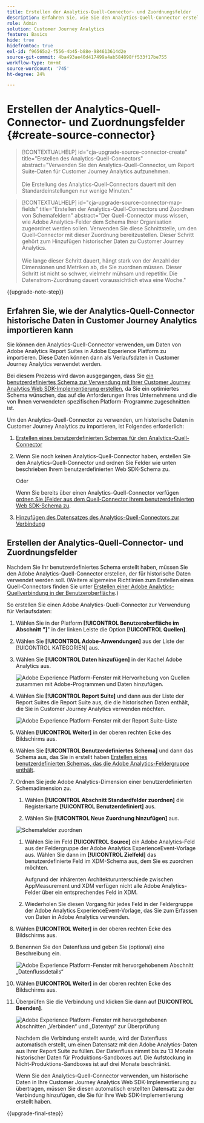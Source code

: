 ```yaml
---
title: Erstellen der Analytics-Quell-Connector- und Zuordnungsfelder
description: Erfahren Sie, wie Sie den Analytics-Quell-Connector erstellen und Felder zuordnen
role: Admin
solution: Customer Journey Analytics
feature: Basics
hide: true
hidefromtoc: true
exl-id: f96565a2-f556-4b45-b88e-984613614d2e
source-git-commit: 4ba493ae40d417499a4ab584898ff533f17be755
workflow-type: tm+mt
source-wordcount: '745'
ht-degree: 24%

---
```


# Erstellen der Analytics-Quell-Connector- und Zuordnungsfelder {#create-source-connector}

<!-- markdownlint-disable MD034 -->

>[!CONTEXTUALHELP]
>id="cja-upgrade-source-connector-create"
>title="Erstellen des Analytics-Quell-Connectors"
>abstract="Verwenden Sie den Analytics-Quell-Connector, um Report Suite-Daten für Customer Journey Analytics aufzunehmen.<br><br>Die Erstellung des Analytics-Quell-Connectors dauert mit den Standardeinstellungen nur wenige Minuten."

<!-- markdownlint-enable MD034 -->

<!-- markdownlint-disable MD034 -->

>[!CONTEXTUALHELP]
>id="cja-upgrade-source-connector-map-fields"
>title="Erstellen der Analytics-Quell-Connectors und Zuordnen von Schemafeldern"
>abstract="Der Quell-Connector muss wissen, wie Adobe Analytics-Felder dem Schema Ihrer Organisation zugeordnet werden sollen. Verwenden Sie diese Schnittstelle, um den Quell-Connector mit dieser Zuordnung bereitzustellen. Dieser Schritt gehört zum Hinzufügen historischer Daten zu Customer Journey Analytics.<br><br>Wie lange dieser Schritt dauert, hängt stark von der Anzahl der Dimensionen und Metriken ab, die Sie zuordnen müssen. Dieser Schritt ist nicht so schwer, vielmehr mühsam und repetitiv. Die Datenstrom-Zuordnung dauert voraussichtlich etwa eine Woche."

<!-- markdownlint-enable MD034 -->

{{upgrade-note-step}}

## Erfahren Sie, wie der Analytics-Quell-Connector historische Daten in Customer Journey Analytics importieren kann

Sie können den Analytics-Quell-Connector verwenden, um Daten von Adobe Analytics Report Suites in Adobe Experience Platform zu importieren. Diese Daten können dann als Verlaufsdaten in Customer Journey Analytics verwendet werden.

Bei diesem Prozess wird davon ausgegangen, dass Sie [ein benutzerdefiniertes Schema zur Verwendung mit Ihrer Customer Journey Analytics Web SDK-Implementierung erstellen](/help/getting-started/cja-upgrade/cja-upgrade-schema-create.md), da Sie ein optimiertes Schema wünschen, das auf die Anforderungen Ihres Unternehmens und die von Ihnen verwendeten spezifischen Platform-Programme zugeschnitten ist.

Um den Analytics-Quell-Connector zu verwenden, um historische Daten in Customer Journey Analytics zu importieren, ist Folgendes erforderlich:

1. [Erstellen eines benutzerdefinierten Schemas für den Analytics-Quell-Connector](/help/getting-started/cja-upgrade/cja-upgrade-source-connector-schema.md)

1. Wenn Sie noch keinen Analytics-Quell-Connector haben, erstellen Sie den Analytics-Quell-Connector und ordnen Sie Felder wie unten beschrieben Ihrem benutzerdefinierten Web SDK-Schema zu.

   Oder

   Wenn Sie bereits über einen Analytics-Quell-Connector verfügen[ ordnen Sie (Felder aus dem Quell-Connector Ihrem benutzerdefinierten Web SDK-Schema zu](/help/getting-started/cja-upgrade/cja-upgrade-from-source-connector.md).

1. [Hinzufügen des Datensatzes des Analytics-Quell-Connectors zur Verbindung](/help/getting-started/cja-upgrade/cja-upgrade-source-connector-dataset.md)

## Erstellen der Analytics-Quell-Connector- und Zuordnungsfelder

Nachdem Sie Ihr benutzerdefiniertes Schema erstellt haben, müssen Sie den Adobe Analytics-Quell-Connector erstellen, der für historische Daten verwendet werden soll. (Weitere allgemeine Richtlinien zum Erstellen eines Quell-Connectors finden Sie unter [Erstellen einer Adobe Analytics-Quellverbindung in der Benutzeroberfläche](https://experienceleague.adobe.com/docs/experience-platform/sources/ui-tutorials/create/adobe-applications/analytics.html?lang=de).)

So erstellen Sie einen Adobe Analytics-Quell-Connector zur Verwendung für Verlaufsdaten:

1. Wählen Sie in der Platform **[!UICONTROL Benutzeroberfläche im Abschnitt &quot;]**&quot; in der linken Leiste die Option **[!UICONTROL Quellen]**.

1. Wählen Sie **[!UICONTROL Adobe-Anwendungen]** aus der Liste der [!UICONTROL KATEGORIEN] aus.

1. Wählen Sie **[!UICONTROL Daten hinzufügen]** in der Kachel Adobe Analytics aus.

   ![Adobe Experience Platform-Fenster mit Hervorhebung von Quellen zusammen mit Adobe-Programmen und Daten hinzufügen.](./assets/sources-overview.png)

1. Wählen Sie **[!UICONTROL Report Suite]** und dann aus der Liste der Report Suites die Report Suite aus, die die historischen Daten enthält, die Sie in Customer Journey Analytics verwenden möchten.

   ![Adobe Experience Platform-Fenster mit der Report Suite-Liste](./assets/report-suites.png)

1. Wählen **[!UICONTROL Weiter]** in der oberen rechten Ecke des Bildschirms aus.

1. Wählen Sie **[!UICONTROL Benutzerdefiniertes Schema]** und dann das Schema aus, das Sie in erstellt haben [Erstellen eines benutzerdefinierten Schemas, das die Adobe Analytics-Feldergruppe enthält](/help/getting-started/cja-upgrade/cja-upgrade-source-connector-schema.md). <!-- Deleted this, because I changed this from choosing the default schemawe're pointing them now at the schema they just created: "Adobe Experience Platform  automatically creates the schema and the corresponding dataset to map all standard fields from the selected Adobe Analytics report suite." -->

   <!-- add screenshot -->

1. Ordnen Sie jede Adobe Analytics-Dimension einer benutzerdefinierten Schemadimension zu.

   1. Wählen **[!UICONTROL Abschnitt Standardfelder zuordnen]** die Registerkarte **[!UICONTROL Benutzerdefiniert]** aus.

   1. Wählen Sie **[!UICONTROL Neue Zuordnung hinzufügen]** aus.

   ![Schemafelder zuordnen](assets/schema-mapping.png)

   1. Wählen Sie im Feld **[!UICONTROL Source]** ein Adobe Analytics-Feld aus der Feldergruppe der Adobe Analytics ExperienceEvent-Vorlage aus. Wählen Sie dann im **[!UICONTROL Zielfeld]** das benutzerdefinierte Feld im XDM-Schema aus, dem Sie es zuordnen möchten.

      Aufgrund der inhärenten Architekturunterschiede zwischen AppMeasurement und XDM verfügen nicht alle Adobe Analytics-Felder über ein entsprechendes Feld in XDM.

   1. Wiederholen Sie diesen Vorgang für jedes Feld in der Feldergruppe der Adobe Analytics ExperienceEvent-Vorlage, das Sie zum Erfassen von Daten in Adobe Analytics verwenden.

1. Wählen **[!UICONTROL Weiter]** in der oberen rechten Ecke des Bildschirms aus.

1. Benennen Sie den Datenfluss und geben Sie (optional) eine Beschreibung ein.

   ![Adobe Experience Platform-Fenster mit hervorgehobenem Abschnitt „Datenflussdetails“](./assets/dataflow-detail.png)

1. Wählen **[!UICONTROL Weiter]** in der oberen rechten Ecke des Bildschirms aus.

1. Überprüfen Sie die Verbindung und klicken Sie dann auf **[!UICONTROL Beenden]**.

   ![Adobe Experience Platform-Fenster mit hervorgehobenen Abschnitten „Verbinden“ und „Datentyp“ zur Überprüfung](./assets/review.png)

   Nachdem die Verbindung erstellt wurde, wird der Datenfluss automatisch erstellt, um einen Datensatz mit den Adobe Analytics-Daten aus Ihrer Report Suite zu füllen. Der Datenfluss nimmt bis zu 13 Monate historischer Daten für Produktions-Sandboxes auf. Die Aufstockung in Nicht-Produktions-Sandboxes ist auf drei Monate beschränkt.

   Wenn Sie den Analytics-Quell-Connector verwenden, um historische Daten in Ihre Customer Journey Analytics Web SDK-Implementierung zu übertragen, müssen Sie diesen automatisch erstellten Datensatz zu der Verbindung hinzufügen, die Sie für Ihre Web SDK-Implementierung erstellt haben.

{{upgrade-final-step}}
